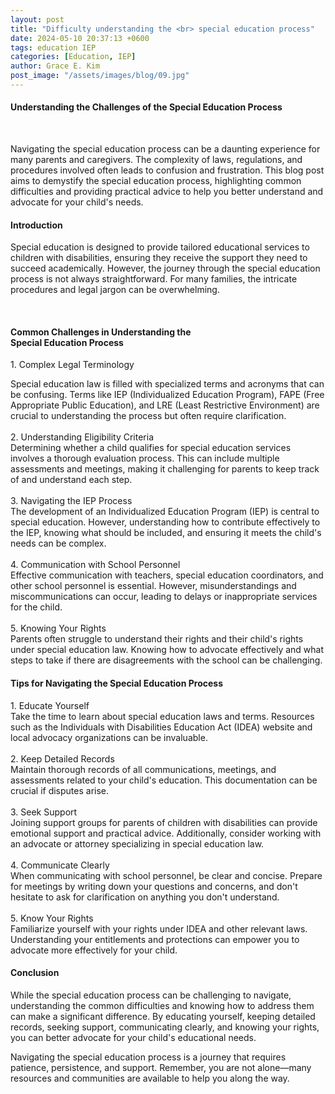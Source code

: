 ```yaml
---
layout: post
title: "Difficulty understanding the <br> special education process"
date: 2024-05-10 20:37:13 +0600
tags: education IEP
categories: [Education, IEP]
author: Grace E. Kim
post_image: "/assets/images/blog/09.jpg"
---
```


<h4>Understanding the Challenges of the Special Education Process</h4>
<br>
<p>Navigating the special education process can be a daunting experience for many parents and caregivers. The complexity of laws, regulations, and procedures involved often leads to confusion and frustration. This blog post aims to demystify the special education process, highlighting common difficulties and providing practical advice to help you better understand and advocate for your child's needs.</p>

<h4>Introduction</h4>

<p>
Special education is designed to provide tailored educational services to children with disabilities, ensuring they receive the support they need to succeed academically. However, the journey through the special education process is not always straightforward. For many families, the intricate procedures and legal jargon can be overwhelming.
</p>
<br>
<h4>Common Challenges in Understanding the <br>Special Education Process</h4>
<p>
 1. Complex Legal Terminology 

Special education law is filled with specialized terms and acronyms that can be confusing. Terms like IEP (Individualized Education Program), FAPE (Free Appropriate Public Education), and LRE (Least Restrictive Environment) are crucial to understanding the process but often require clarification.
<br>
<br>
 2. Understanding Eligibility Criteria
<br>
Determining whether a child qualifies for special education services involves a thorough evaluation process. This can include multiple assessments and meetings, making it challenging for parents to keep track of and understand each step.
<br>
<br>
 3. Navigating the IEP Process
<br>
The development of an Individualized Education Program (IEP) is central to special education. However, understanding how to contribute effectively to the IEP, knowing what should be included, and ensuring it meets the child's needs can be complex.
<br>
<br>
 4. Communication with School Personnel
<br>
Effective communication with teachers, special education coordinators, and other school personnel is essential. However, misunderstandings and miscommunications can occur, leading to delays or inappropriate services for the child.
<br>
<br>
 5. Knowing Your Rights
<br>
Parents often struggle to understand their rights and their child's rights under special education law. Knowing how to advocate effectively and what steps to take if there are disagreements with the school can be challenging.
</p>
<h4>Tips for Navigating the Special Education Process</h4>

<p>
 1. Educate Yourself
<br>
Take the time to learn about special education laws and terms. Resources such as the Individuals with Disabilities Education Act (IDEA) website and local advocacy organizations can be invaluable.
<br>
<br>
 2. Keep Detailed Records
<br>
Maintain thorough records of all communications, meetings, and assessments related to your child's education. This documentation can be crucial if disputes arise.
<br>
<br>
 3. Seek Support
<br>
Joining support groups for parents of children with disabilities can provide emotional support and practical advice. Additionally, consider working with an advocate or attorney specializing in special education law.
<br>
<br>
 4. Communicate Clearly
<br>
When communicating with school personnel, be clear and concise. Prepare for meetings by writing down your questions and concerns, and don't hesitate to ask for clarification on anything you don't understand.
<br>
<br>
 5. Know Your Rights
<br>
Familiarize yourself with your rights under IDEA and other relevant laws. Understanding your entitlements and protections can empower you to advocate more effectively for your child.
<br>
</p>
<h4>Conclusion</h4>
<p>
While the special education process can be challenging to navigate, understanding the common difficulties and knowing how to address them can make a significant difference. By educating yourself, keeping detailed records, seeking support, communicating clearly, and knowing your rights, you can better advocate for your child's educational needs.
</p>
<p>
Navigating the special education process is a journey that requires patience, persistence, and support. Remember, you are not alone—many resources and communities are available to help you along the way.</p>

